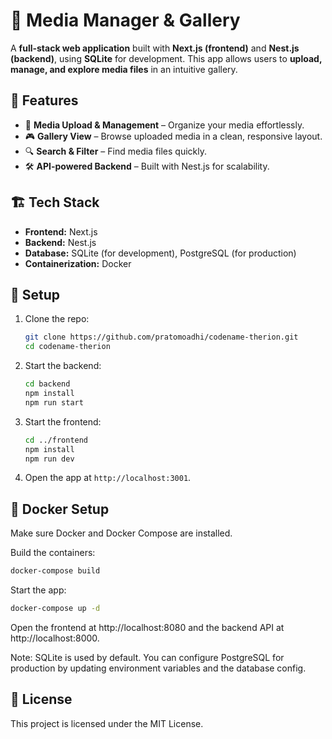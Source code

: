 # 📸 Media Manager & Gallery  

A **full-stack web application** built with **Next.js (frontend)** and **Nest.js (backend)**, using **SQLite** for development. This app allows users to **upload, manage, and explore media files** in an intuitive gallery.  

## 🚀 Features  
- 📂 **Media Upload & Management** – Organize your media effortlessly.  
- 🎮 **Gallery View** – Browse uploaded media in a clean, responsive layout.  
- 🔍 **Search & Filter** – Find media files quickly.  
- 🛠 **API-powered Backend** – Built with Nest.js for scalability.  

## 🏗️ Tech Stack  
- **Frontend:** Next.js  
- **Backend:** Nest.js  
- **Database:** SQLite (for development), PostgreSQL (for production)  
- **Containerization:** Docker  

## 🔧 Setup  
1. Clone the repo:  
   ```sh
   git clone https://github.com/pratomoadhi/codename-therion.git
   cd codename-therion
   ```
2. Start the backend:  
   ```sh
   cd backend  
   npm install  
   npm run start  
   ```
3. Start the frontend:  
   ```sh
   cd ../frontend  
   npm install  
   npm run dev  
   ```
4. Open the app at `http://localhost:3001`.  

## 🐳 Docker Setup

Make sure Docker and Docker Compose are installed.

Build the containers:
   ```sh
   docker-compose build
   ```

Start the app:
   ```sh
   docker-compose up -d
   ```

Open the frontend at http://localhost:8080 and the backend API at http://localhost:8000.

Note: SQLite is used by default. You can configure PostgreSQL for production by updating environment variables and the database config.

## 📄 License

This project is licensed under the MIT License.

